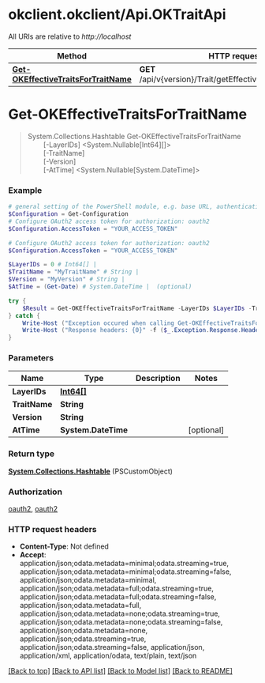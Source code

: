 # okclient.okclient/Api.OKTraitApi

All URIs are relative to *http://localhost*

Method | HTTP request | Description
------------- | ------------- | -------------
[**Get-OKEffectiveTraitsForTraitName**](OKTraitApi.md#Get-OKEffectiveTraitsForTraitName) | **GET** /api/v{version}/Trait/getEffectiveTraitsForTraitName | 


<a name="Get-OKEffectiveTraitsForTraitName"></a>
# **Get-OKEffectiveTraitsForTraitName**
> System.Collections.Hashtable Get-OKEffectiveTraitsForTraitName<br>
> &nbsp;&nbsp;&nbsp;&nbsp;&nbsp;&nbsp;&nbsp;&nbsp;[-LayerIDs] <System.Nullable[Int64][]><br>
> &nbsp;&nbsp;&nbsp;&nbsp;&nbsp;&nbsp;&nbsp;&nbsp;[-TraitName] <String><br>
> &nbsp;&nbsp;&nbsp;&nbsp;&nbsp;&nbsp;&nbsp;&nbsp;[-Version] <String><br>
> &nbsp;&nbsp;&nbsp;&nbsp;&nbsp;&nbsp;&nbsp;&nbsp;[-AtTime] <System.Nullable[System.DateTime]><br>



### Example
```powershell
# general setting of the PowerShell module, e.g. base URL, authentication, etc
$Configuration = Get-Configuration
# Configure OAuth2 access token for authorization: oauth2
$Configuration.AccessToken = "YOUR_ACCESS_TOKEN"

# Configure OAuth2 access token for authorization: oauth2
$Configuration.AccessToken = "YOUR_ACCESS_TOKEN"

$LayerIDs = 0 # Int64[] | 
$TraitName = "MyTraitName" # String | 
$Version = "MyVersion" # String | 
$AtTime = (Get-Date) # System.DateTime |  (optional)

try {
    $Result = Get-OKEffectiveTraitsForTraitName -LayerIDs $LayerIDs -TraitName $TraitName -Version $Version -AtTime $AtTime
} catch {
    Write-Host ("Exception occured when calling Get-OKEffectiveTraitsForTraitName: {0}" -f ($_.ErrorDetails | ConvertFrom-Json))
    Write-Host ("Response headers: {0}" -f ($_.Exception.Response.Headers | ConvertTo-Json))
}
```

### Parameters

Name | Type | Description  | Notes
------------- | ------------- | ------------- | -------------
 **LayerIDs** | [**Int64[]**](Int64.md)|  | 
 **TraitName** | **String**|  | 
 **Version** | **String**|  | 
 **AtTime** | **System.DateTime**|  | [optional] 

### Return type

[**System.Collections.Hashtable**](EffectiveTraitDTO.md) (PSCustomObject)

### Authorization

[oauth2](../README.md#oauth2), [oauth2](../README.md#oauth2)

### HTTP request headers

 - **Content-Type**: Not defined
 - **Accept**: application/json;odata.metadata=minimal;odata.streaming=true, application/json;odata.metadata=minimal;odata.streaming=false, application/json;odata.metadata=minimal, application/json;odata.metadata=full;odata.streaming=true, application/json;odata.metadata=full;odata.streaming=false, application/json;odata.metadata=full, application/json;odata.metadata=none;odata.streaming=true, application/json;odata.metadata=none;odata.streaming=false, application/json;odata.metadata=none, application/json;odata.streaming=true, application/json;odata.streaming=false, application/json, application/xml, application/odata, text/plain, text/json

[[Back to top]](#) [[Back to API list]](../README.md#documentation-for-api-endpoints) [[Back to Model list]](../README.md#documentation-for-models) [[Back to README]](../README.md)

